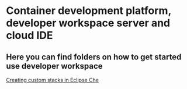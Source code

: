 # Container development platform, developer workspace server and cloud IDE

## Here you can find folders on how to get started use developer workspace

[Creating custom stacks in Eclipse Che](https://developers.redhat.com/articles/che-custom-stacks)



